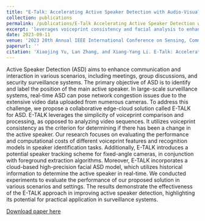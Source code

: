 ```yaml
---
title: "E-Talk: Accelerating Active Speaker Detection with Audio-Visual Fusion and Edge-Cloud Computing"
collection: publications
permalink: /publications/E-Talk Accelerating Active Speaker Detection with Audio-Visual Fusion and Edge-Cloud Computing
excerpt: 'leverages voiceprint consistency and facial analysis to enhance active speaker identification in surveillance systems.'
date: 2023-09-11
venue: '2023 20th Annual IEEE International Conference on Sensing, Communication, and Networking (SECON)'
paperurl: ''
citation: 'Xiaojing Yu, Lan Zhang, and Xiang-Yang Li. E-Talk: Accelerating Active Speaker Detection with Audio-Visual Fusion and Edge-Cloud Computing (SECON 2023).'
---
```

Active Speaker Detection (ASD) aims to enhance communication and interaction in various scenarios, including meetings, group discussions, and security surveillance systems. The primary objective of ASD is to identify and label the position of the main active speaker. In large-scale surveillance systems, real-time ASD can pose network congestion issues due to the extensive video data uploaded from numerous cameras. To address this challenge, we propose a collaborative edge-cloud solution called E-TALK for ASD. E-TALK leverages the simplicity of voiceprint comparison and processing, as opposed to analyzing video sequences. It utilizes voiceprint consistency as the criterion for determining if there has been a change in the active speaker. Our research focuses on evaluating the performance and computational costs of different voiceprint features and recognition models in speaker identification tasks. Additionally, E-TALK introduces a potential speaker tracking scheme for fixed-angle cameras, in conjunction with foreground extraction algorithms.  Moreover, E-TALK incorporates a cloud-based high-precision facial ASD model, which utilizes historical information to determine the active speaker in real-time. We conducted experiments to evaluate the performance of our proposed solution in various scenarios and settings. The results demonstrate the effectiveness of the E-TALK approach in improving active speaker detection, highlighting its potential for practical application in surveillance systems.

[Download paper here]()

